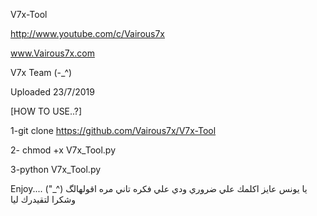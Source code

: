 V7x-Tool

http://www.youtube.com/c/Vairous7x

www.Vairous7x.com

V7x Team (-_^)

Uploaded 23/7/2019

[HOW TO USE..?]

1-git clone https://github.com/Vairous7x/V7x-Tool

2- chmod +x V7x_Tool.py

3-python V7x_Tool.py

Enjoy.... ("_^)
   يا يونس عايز اكلمك علي ضروري ودي علي فكره تاني مره اقولهالگ وشكرا لتقيدرك ليا
